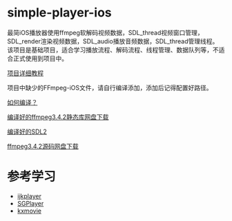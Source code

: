 # simple-player-ios

最简iOS播放器使用ffmpeg软解码视频数据，SDL_thread视频窗口管理，SDL_render渲染视频数据，SDL_audio播放音频数据，SDL_thread管理线程。
该项目是基础项目，适合学习播放流程、解码流程、线程管理、数据队列等，不适合正式使用到项目中。

[项目详细教程](https://www.jianshu.com/p/032b51a990dc)

项目中缺少的FFmpeg-iOS文件，请自行编译添加，添加后记得配置好路径。

[如何编译？](https://www.jianshu.com/p/4b832101f12b)

[编译好的ffmpeg3.4.2静态库网盘下载](https://pan.baidu.com/s/1trrry0P4K13eXPac7lq0XQ)

[编译好的SDL2](https://gitee.com/PJStation/SDL2)

[ffmpeg3.4.2源码网盘下载](https://pan.baidu.com/s/102HdfRKqessW1a_FNgsuBg)

# 参考学习

- [ijkplayer](https://github.com/Bilibili/ijkplayer)
- [SGPlayer](https://github.com/libobjc/SGPlayer)
- [kxmovie](https://github.com/kolyvan/kxmovie)




